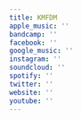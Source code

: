 ```yaml
---
title: KMFDM
apple_music: ''
bandcamp: ''
facebook: ''
google_music: ''
instagram: ''
soundcloud: ''
spotify: ''
twitter: ''
website: ''
youtube: ''
---
```

